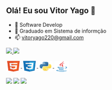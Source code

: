 ## Olá! Eu sou Vitor Yago 👋


- 🔭 Software Develop
- 🌱 Graduado em Sistema de informção
- 📫 vitoryago220@gmail.com

 <div>
  <a href="https://github.com/vitorsilva11">
  <img height="180em" src="https://github-readme-stats.vercel.app/api?username=VitorSilva11&show_icons=true&theme=gotham&include_all_commits=true&count_private=true"/>
  <img height="180em" src="https://github-readme-stats.vercel.app/api/top-langs/?username=VitorSilva11&layout=compact&langs_count=7&theme=gotham"/>
</div>
  
  <div style="display: inline_block"><br>
  <img align="center" alt="Vitor-HTML" height="30" width="40" src="https://raw.githubusercontent.com/devicons/devicon/master/icons/html5/html5-original.svg">
  <img align="center" alt="Vitor-CSS" height="30" width="40" src="https://raw.githubusercontent.com/devicons/devicon/master/icons/css3/css3-original.svg">
  <img align="center" alt="Vitor-Python" height="30" width="40" src="https://raw.githubusercontent.com/devicons/devicon/master/icons/python/python-original.svg">
   <img align="center" alt="Vitor-Python" height="30" width="40" src="https://raw.githubusercontent.com/devicons/devicon/master/icons/java/java-original.svg">
</div>
  
  <br>
  
  <div>
  <a href="https://instagram.com/vitoryaago" target="_blank"><img src="https://img.shields.io/badge/-Instagram-%23E4405F?style=for-the-badge&logo=instagram&logoColor=white" target="_blank"></a>
  <a href = "mailto:vitoryago220@gmail.com"><img src="https://img.shields.io/badge/-Gmail-%23333?style=for-the-badge&logo=gmail&logoColor=white" target="_blank"></a>
  <a href="https://www.linkedin.com/in/vitor-yago/" target="_blank"><img src="https://img.shields.io/badge/-LinkedIn-%230077B5?style=for-the-badge&logo=linkedin&logoColor=white" target="_blank"></a> 

    
  </div>
